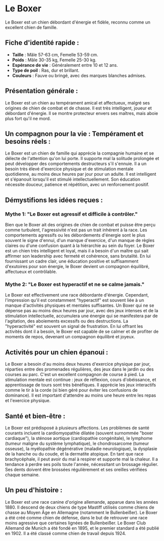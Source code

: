 # Le Boxer

Le Boxer est un chien débordant d'énergie et fidèle, reconnu comme un excellent chien de famille.

## Fiche d'identité rapide :
- **Taille** : Mâle 57-63 cm, Femelle 53-59 cm.
- **Poids** : Mâle 30-35 kg, Femelle 25-30 kg.
- **Espérance de vie** : Généralement entre 10 et 12 ans.
- **Type de poil** : Ras, dur et brillant.
- **Couleurs** : Fauve ou bringé, avec des marques blanches admises.

## Présentation générale :
Le Boxer est un chien au tempérament amical et affectueux, malgré ses origines de chien de combat et de chasse. Il est très intelligent, joueur et débordant d'énergie. Il se montre protecteur envers ses maîtres, mais aboie plus fort qu'il ne mord.

## Un compagnon pour la vie : Tempérament et besoins réels :
Le Boxer est un chien de famille qui apprécie la compagnie humaine et se délecte de l'attention qu'on lui porte. Il supporte mal la solitude prolongée et peut développer des comportements destructeurs s'il s'ennuie. Il a un besoin très élevé d'exercice physique et de stimulation mentale quotidienne, au moins deux heures par jour pour un adulte. Il est intelligent et s'épanouit lorsqu'il est stimulé intellectuellement. Son éducation nécessite douceur, patience et répétition, avec un renforcement positif.

## Démystifions les idées reçues :
### Mythe 1: "Le Boxer est agressif et difficile à contrôler."
Bien que le Boxer ait des origines de chien de combat et puisse être perçu comme turbulent, l'agressivité n'est pas un trait inhérent à la race. Les comportements agressifs ou les débordements d'énergie sont le plus souvent le signe d'ennui, d'un manque d'exercice, d'un manque de règles claires ou d'une confusion quant à la hiérarchie au sein du foyer. Le Boxer est un chien très intelligent et loyal, mais il a besoin d'un maître qui sait affirmer son leadership avec fermeté et cohérence, sans brutalité. En lui fournissant un cadre clair, une éducation positive et suffisamment d'exutoires pour son énergie, le Boxer devient un compagnon équilibré, affectueux et contrôlable.

### Mythe 2: "Le Boxer est hyperactif et ne se calme jamais."
Le Boxer est effectivement une race débordante d'énergie. Cependant, l'impression qu'il est constamment "hyperactif" est souvent liée à un manque d'activités physiques et mentales suffisantes. Un Boxer qui ne se dépense pas au moins deux heures par jour, avec des jeux intenses et de la stimulation intellectuelle, accumulera une énergie qui se manifestera par de l'agitation, des aboiements excessifs ou des destructions. La "hyperactivité" est souvent un signal de frustration. En lui offrant les activités dont il a besoin, le Boxer est capable de se calmer et de profiter de moments de repos, devenant un compagnon équilibré et joyeux.

## Activités pour un chien épanoui :
Le Boxer a besoin d'au moins deux heures d'exercice physique par jour, réparties entre des promenades régulières, des jeux dans le jardin ou des courses au parc. C'est un excellent compagnon de course à pied. La stimulation mentale est continue : jeux de réflexion, cours d'obéissance, et apprentissage de tours sont très bénéfiques. Il apprécie les jeux interactifs comme le tir à la corde (si bien géré pour éviter les confusions de dominance). Il est important d'attendre au moins une heure entre les repas et l'exercice physique.

## Santé et bien-être :
Le Boxer est prédisposé à plusieurs affections. Les problèmes de santé courants incluent la cardiomyopathie dilatée (souvent surnommée "boxer cardiaque"), la sténose aortique (cardiopathie congénitale), le lymphome (tumeur maligne du système lymphatique), le chondrosarcome (tumeur osseuse), la myélopathie dégénérative (maladie neurologique), la dysplasie de la hanche ou du coude, et la dermatite atopique. En tant que race brachycéphale, il peut avoir du mal à respirer et supporte mal la chaleur. Il a tendance à perdre ses poils toute l'année, nécessitant un brossage régulier. Ses dents doivent être brossées régulièrement et ses oreilles vérifiées chaque semaine.

## Un peu d'histoire :
Le Boxer est une race canine d'origine allemande, apparue dans les années 1880. Il descend de deux chiens de type Mastiff utilisés comme chiens de chasse au Moyen Âge en Allemagne (notamment le Bullenbeißer). Le Boxer a été créé comme chien de défense, dans le but de retrouver une race moins agressive que certaines lignées de Bullenbeißer. Le Boxer Club Allemand de Munich a été fondé en 1895, et le premier standard a été publié en 1902. Il a été classé comme chien de travail depuis 1924. 